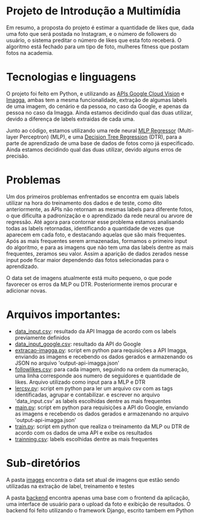 # Projeto de Introdução a Multimídia

Em resumo, a proposta do projeto é estimar a quantidade de likes que, dada uma foto que será postada no Instagram, e o número de followers do usuário, o sistema preditar o número de likes que esta foto receberá. O algoritmo está fechado para um tipo de foto, mulheres fitness que postam fotos na academia.

# Tecnologias e linguagens

O projeto foi feito em Python, e utilizando as [APIs Google Cloud Vision](https://cloud.google.com/vision/) e [Imagga](https://imagga.com/), ambas tem a mesma funcionalidade, extração de algumas labels de uma imagem, do cenário e da pessoa, no caso da Google, e apenas da pessoa no caso da Imagga. Ainda estamos decidindo qual das duas utilizar, devido a diferença de labels extraidas de cada uma.

Junto ao código, estamos utilizando uma rede neural [MLP Regressor](http://scikit-learn.org/stable/modules/neural_networks_supervised.html#regression) (Multi-layer Perceptron) (MLP), e uma [Decision Tree Regression](http://scikit-learn.org/stable/modules/tree.html#regression) (DTR), para a parte de aprendizado de uma base de dados de fotos como já especificado. Ainda estamos decidindo qual das duas utilizar, devido alguns erros de precisão.

# Problemas

Um dos primeiros problemas enfrentados se encontra em quais labels utilizar na hora do treinamento dos dados e de teste, como dito anteriormente, as APIs não retornam as mesmas labels para diferente fotos, o que dificulta a padronização e o aprendizado da rede neural ou arvore de regressão. Até agora para contornar esse problema estamos analisando todas as labels retornadas, identificando a quantidade de vezes que aparecem em cada foto, e destacando aquelas que são mais frequentes. Após as mais frequentes serem armazenadas, formamos o primeiro input do algoritmo, e para as imagens que não tem uma das labels dentre as mais frequentes, zeramos seu valor. Assim a aparição de dados zerados nesse input pode ficar maior dependendo das fotos selecionadas para o aprendizado.

O data set de imagens atualmente está muito pequeno, o que pode favorecer os erros da MLP ou DTR. Posteriormente iremos procurar e adicionar novas.

# Arquivos importantes:

- [data_input.csv](https://github.com/msb55/projeto-multimidia/blob/master/data_input.csv): resultado da API Imagga de acordo com os labels previamente definidos
- [data_input_google.csv](https://github.com/msb55/projeto-multimidia/blob/master/data_input_google.csv): resultado da API do Google
- [extracao-imagga.py](https://github.com/msb55/projeto-multimidia/blob/master/extracao-imagga.py): script em python para requisições a API Imagga, enviando as imagens e recebendo os dados gerados e armazenando os JSON no arquivo 'output-api-imagga.json'
- [followlikes.csv](https://github.com/msb55/projeto-multimidia/blob/master/followlikes.csv): para cada imagem, seguindo na ordem da numeração, uma linha corresponde aos numero de seguidores e quantidade de likes. Arquivo utilizado como input para a MLP e DTR
- [lercsv.py](https://github.com/msb55/projeto-multimidia/blob/master/lercsv.py): script em python para ler um arquivo csv com as tags identificadas, agrupar e contabilizar. e escrever no arquivo 'data_input.csv' as labels escolhidas dentre as mais frequentes
- [main.py](https://github.com/msb55/projeto-multimidia/blob/master/main.py): script em python para requisições a API do Google, enviando as imagens e recebendo os dados gerados e armazenando no arquivo 'output-api-imagga.json'
- [train.py](https://github.com/msb55/projeto-multimidia/blob/master/train.py): script em python que realiza o treinamento da MLP ou DTR de acordo com os dados de uma API e exibe os resultados
- [trainning.csv](https://github.com/msb55/projeto-multimidia/blob/master/trainning.csv): labels escolhidas dentre as mais frequentes

# Sub-diretórios

A pasta [images](https://github.com/msb55/projeto-multimidia/tree/master/images) encontra o data set atual de imagens que estão sendo utilizadas na extração de label, treinamento e testes

A pasta [backend](https://github.com/msb55/projeto-multimidia/tree/master/backend/network4like) encontra apenas uma base com o frontend da aplicação, uma interface de usuário para o upload da foto e exibição de resultados. O backend foi feito utilizando o framework Django, escrito tambem em Python
